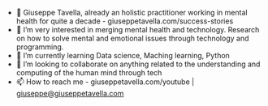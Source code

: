 - 👋 Giuseppe Tavella, already an holistic practitioner working in mental health for quite a decade - giuseppetavella.com/success-stories 
- 👀 I’m very interested in merging mental health and technology. Research on how to solve mental and emotional issues through technology and programming.
- 🌱 I’m currently learning Data science, Maching learning, Python
- 💞️ I’m looking to collaborate on anything related to the understanding and computing of the human mind through tech 
- 📫 How to reach me - giuseppetavella.com/youtube | giuseppe@giuseppetavella.com

<!---
giuseppetavella/giuseppetavella is a ✨ special ✨ repository because its `README.md` (this file) appears on your GitHub profile.
You can click the Preview link to take a look at your changes.
--->
